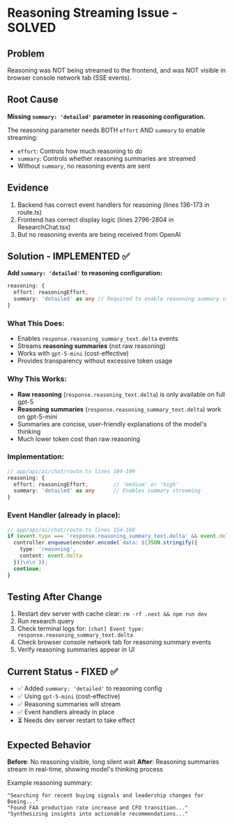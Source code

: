 # Reasoning Streaming Issue - SOLVED

## Problem
Reasoning was NOT being streamed to the frontend, and was NOT visible in browser console network tab (SSE events).

## Root Cause
**Missing `summary: 'detailed'` parameter in reasoning configuration.**

The reasoning parameter needs BOTH `effort` AND `summary` to enable streaming:
- `effort`: Controls how much reasoning to do
- `summary`: Controls whether reasoning summaries are streamed
- Without `summary`, no reasoning events are sent

## Evidence
1. Backend has correct event handlers for reasoning (lines 136-173 in route.ts)
2. Frontend has correct display logic (lines 2796-2804 in ResearchChat.tsx)
3. But no reasoning events are being received from OpenAI

## Solution - IMPLEMENTED ✅

**Add `summary: 'detailed'` to reasoning configuration:**

```typescript
reasoning: { 
  effort: reasoningEffort,
  summary: 'detailed' as any // Required to enable reasoning summary streaming
}
```

### What This Does:
- Enables `response.reasoning_summary_text.delta` events
- Streams **reasoning summaries** (not raw reasoning)
- Works with `gpt-5-mini` (cost-effective)
- Provides transparency without excessive token usage

### Why This Works:
- **Raw reasoning** (`response.reasoning_text.delta`) is only available on full gpt-5
- **Reasoning summaries** (`response.reasoning_summary_text.delta`) work on gpt-5-mini
- Summaries are concise, user-friendly explanations of the model's thinking
- Much lower token cost than raw reasoning

### Implementation:
```typescript
// app/api/ai/chat/route.ts lines 104-109
reasoning: { 
  effort: reasoningEffort,        // 'medium' or 'high'
  summary: 'detailed' as any      // Enables summary streaming
}
```

### Event Handler (already in place):
```typescript
// app/api/ai/chat/route.ts lines 154-160
if (event.type === 'response.reasoning_summary_text.delta' && event.delta) {
  controller.enqueue(encoder.encode(`data: ${JSON.stringify({
    type: 'reasoning',
    content: event.delta
  })}\n\n`));
  continue;
}
```

## Testing After Change

1. Restart dev server with cache clear: `rm -rf .next && npm run dev`
2. Run research query
3. Check terminal logs for: `[chat] Event type: response.reasoning_summary_text.delta`
4. Check browser console network tab for reasoning summary events
5. Verify reasoning summaries appear in UI

## Current Status - FIXED ✅

- ✅ Added `summary: 'detailed'` to reasoning config
- ✅ Using `gpt-5-mini` (cost-effective)
- ✅ Reasoning summaries will stream
- ✅ Event handlers already in place
- ⏳ Needs dev server restart to take effect

## Expected Behavior

**Before**: No reasoning visible, long silent wait
**After**: Reasoning summaries stream in real-time, showing model's thinking process

Example reasoning summary:
```
"Searching for recent buying signals and leadership changes for Boeing..."
"Found FAA production rate increase and CFO transition..."
"Synthesizing insights into actionable recommendations..."
```
